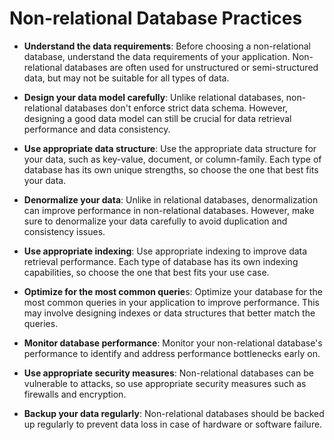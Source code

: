 

# Non-relational Database Practices

- **Understand the data requirements**: Before choosing a non-relational database, understand the data requirements of your application. Non-relational databases are often used for unstructured or semi-structured data, but may not be suitable for all types of data.

- **Design your data model carefully**: Unlike relational databases, non-relational databases don't enforce strict data schema. However, designing a good data model can still be crucial for data retrieval performance and data consistency.

- **Use appropriate data structure**: Use the appropriate data structure for your data, such as key-value, document, or column-family. Each type of database has its own unique strengths, so choose the one that best fits your data.

- **Denormalize your data**: Unlike in relational databases, denormalization can improve performance in non-relational databases. However, make sure to denormalize your data carefully to avoid duplication and consistency issues.

- **Use appropriate indexing**: Use appropriate indexing to improve data retrieval performance. Each type of database has its own indexing capabilities, so choose the one that best fits your use case.

- **Optimize for the most common querie**s: Optimize your database for the most common queries in your application to improve performance. This may involve designing indexes or data structures that better match the queries.

- **Monitor database performance**: Monitor your non-relational database's performance to identify and address performance bottlenecks early on.

- **Use appropriate security measures**: Non-relational databases can be vulnerable to attacks, so use appropriate security measures such as firewalls and encryption.

- **Backup your data regularly**: Non-relational databases should be backed up regularly to prevent data loss in case of hardware or software failure.
